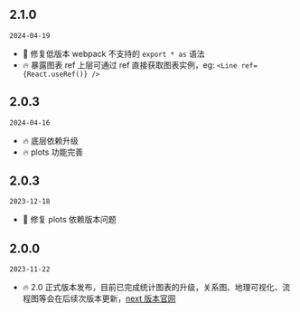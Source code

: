 ## 2.1.0

`2024-04-19`

- 🐞 修复低版本 webpack 不支持的 `export * as` 语法
- 🔥 暴露图表 ref 上层可通过 ref 直接获取图表实例，eg: `<Line ref={React.useRef()} />`

## 2.0.3

`2024-04-16`

- 🔥 底层依赖升级
- 🔥 plots 功能完善

## 2.0.3

`2023-12-18`

- 🐞 修复 plots 依赖版本问题

## 2.0.0

`2023-11-22`

- 🔥 2.0 正式版本发布，目前已完成统计图表的升级，关系图、地理可视化、流程图等会在后续次版本更新，[next 版本官网](https://ant-design-charts-next.antgroup.com/)
